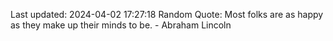 Last updated: 2024-04-02 17:27:18
Random Quote: Most folks are as happy as they make up their minds to be. - Abraham Lincoln